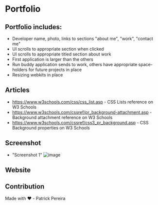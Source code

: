 # Portfolio

## Portfolio includes: 
- Developer name, photo, links to sections "about me", "work", "contact me"
- UI scrolls to appropriate section when clicked
- UI scrolls to appropriate titled section about work 
- First application is larger than the others
- Run buddy application sends to work, others have appropriate space-holders for future projects in place
- Resizing webkits in place

## Articles
- https://www.w3schools.com/css/css_list.asp - CSS Lists reference on W3 Schools
- https://www.w3schools.com/cssref/pr_background-attachment.asp - Background attachment reference on W3 Schools
- https://www.w3schools.com/cssref/css3_pr_background.asp - CSS Background properties on W3 Schools

## Screenshot
- "Screenshot 1" ![image](https://user-images.githubusercontent.com/75820760/110248594-f4b37180-7f3f-11eb-8fbb-a911da75d9a8.png)


## Website


## Contribution
Made with ❤️ - Patrick Pereira 
